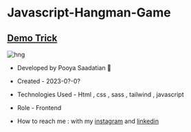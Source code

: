 # Javascript-Hangman-Game
## [Demo Trick](https://p-stn.github.io/Javascript-Hangman-Game/)

![hng](https://github.com/p-stn/Javascript-Hangman-Game/assets/63667741/af339751-1076-41c8-ad7b-085011fbe7e7)





- Developed by Pooya Saadatian 🤙

-  Created - 2023-0?-0?

- Technologies Used - Html , css , sass , tailwind , javascript 

- Role - Frontend

- How to reach me : with my [instagram](https://instagram.com/poya_saadatian) and [linkedin](https://linkedin.com/in/pooya-saadatian-35ab24278)
